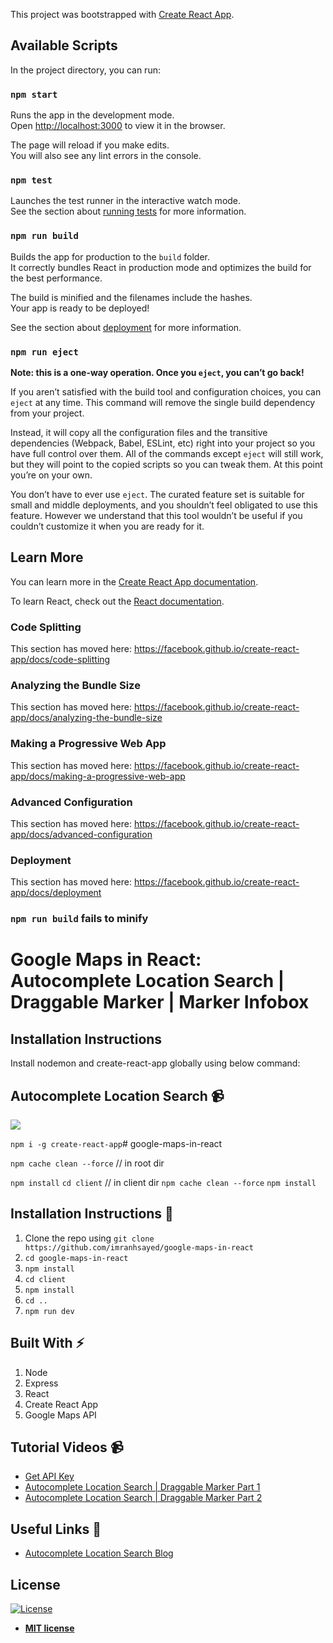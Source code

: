 This project was bootstrapped with [Create React App](https://github.com/facebook/create-react-app).

## Available Scripts

In the project directory, you can run:

### `npm start`

Runs the app in the development mode.<br>
Open [http://localhost:3000](http://localhost:3000) to view it in the browser.

The page will reload if you make edits.<br>
You will also see any lint errors in the console.

### `npm test`

Launches the test runner in the interactive watch mode.<br>
See the section about [running tests](https://facebook.github.io/create-react-app/docs/running-tests) for more information.

### `npm run build`

Builds the app for production to the `build` folder.<br>
It correctly bundles React in production mode and optimizes the build for the best performance.

The build is minified and the filenames include the hashes.<br>
Your app is ready to be deployed!

See the section about [deployment](https://facebook.github.io/create-react-app/docs/deployment) for more information.

### `npm run eject`

**Note: this is a one-way operation. Once you `eject`, you can’t go back!**

If you aren’t satisfied with the build tool and configuration choices, you can `eject` at any time. This command will remove the single build dependency from your project.

Instead, it will copy all the configuration files and the transitive dependencies (Webpack, Babel, ESLint, etc) right into your project so you have full control over them. All of the commands except `eject` will still work, but they will point to the copied scripts so you can tweak them. At this point you’re on your own.

You don’t have to ever use `eject`. The curated feature set is suitable for small and middle deployments, and you shouldn’t feel obligated to use this feature. However we understand that this tool wouldn’t be useful if you couldn’t customize it when you are ready for it.

## Learn More

You can learn more in the [Create React App documentation](https://facebook.github.io/create-react-app/docs/getting-started).

To learn React, check out the [React documentation](https://reactjs.org/).

### Code Splitting

This section has moved here: https://facebook.github.io/create-react-app/docs/code-splitting

### Analyzing the Bundle Size

This section has moved here: https://facebook.github.io/create-react-app/docs/analyzing-the-bundle-size

### Making a Progressive Web App

This section has moved here: https://facebook.github.io/create-react-app/docs/making-a-progressive-web-app

### Advanced Configuration

This section has moved here: https://facebook.github.io/create-react-app/docs/advanced-configuration

### Deployment

This section has moved here: https://facebook.github.io/create-react-app/docs/deployment

### `npm run build` fails to minify

# Google Maps in React: Autocomplete Location Search | Draggable Marker | Marker Infobox
## Installation Instructions

Install nodemon and create-react-app globally using below command:

## Autocomplete Location Search :video_camera:
![](google-maps.gif)

`npm i -g create-react-app`# google-maps-in-react

`npm cache clean --force` // in root dir

`npm install`
`cd client` // in client dir
`npm cache clean --force`
`npm install`


## Installation Instructions :wrench:

1. Clone the repo using `git clone https://github.com/imranhsayed/google-maps-in-react`
2. `cd google-maps-in-react`
3. `npm install`
4. `cd client`
5. `npm install`
7. `cd ..`
8. `npm run dev`

## Built With :zap:

1. Node
2. Express
3. React
4. Create React App
5. Google Maps API

## Tutorial Videos :video_camera:

* [Get API Key](https://www.youtube.com/watch?v=yhhkNtdg5x0&feature=youtu.be)
* [Autocomplete Location Search | Draggable Marker Part 1](https://youtu.be/4z4hxEHlsxc)
* [Autocomplete Location Search | Draggable Marker Part 2](https://youtu.be/xIYAV6IP4gA)

## Useful Links :link:

* [Autocomplete Location Search Blog](https://codeytek.com/google-maps-in-react-autocomplete-location-search-draggable-marker-marker-infobox/)

## License

[![License](http://img.shields.io/:license-mit-blue.svg?style=flat-square)](http://badges.mit-license.org)

- **[MIT license](http://opensource.org/licenses/mit-license.php)**
